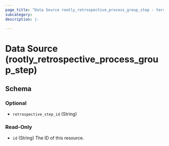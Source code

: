 ```yaml
---
page_title: "Data Source rootly_retrospective_process_group_step - terraform-provider-rootly"
subcategory:
description: |-
    
---
```


# Data Source (rootly_retrospective_process_group_step)





<!-- schema generated by tfplugindocs -->
## Schema

### Optional

- `retrospective_step_id` (String)

### Read-Only

- `id` (String) The ID of this resource.
